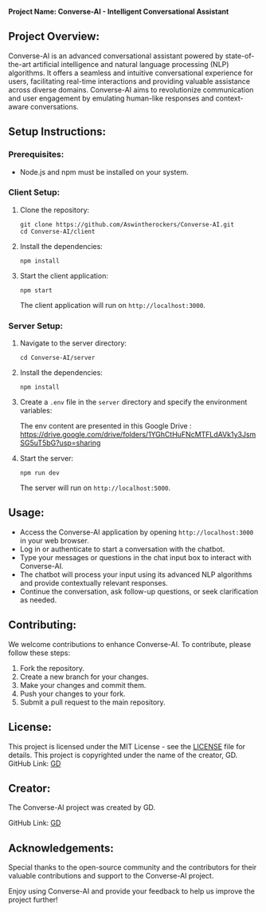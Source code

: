 **Project Name: Converse-AI - Intelligent Conversational Assistant**

## Project Overview:

Converse-AI is an advanced conversational assistant powered by state-of-the-art artificial intelligence and natural language processing (NLP) algorithms. It offers a seamless and intuitive conversational experience for users, facilitating real-time interactions and providing valuable assistance across diverse domains. Converse-AI aims to revolutionize communication and user engagement by emulating human-like responses and context-aware conversations.

## Setup Instructions:

### Prerequisites:

- Node.js and npm must be installed on your system.

### Client Setup:

1. Clone the repository:

   ```
   git clone https://github.com/Aswintherockers/Converse-AI.git
   cd Converse-AI/client
   ```

2. Install the dependencies:

   ```
   npm install
   ```

3. Start the client application:

   ```
   npm start
   ```

   The client application will run on `http://localhost:3000`.

### Server Setup:

1. Navigate to the server directory:

   ```
   cd Converse-AI/server
   ```

2. Install the dependencies:

   ```
   npm install
   ```

3. Create a `.env` file in the `server` directory and specify the environment variables:

   The env content are presented in this Google Drive : https://drive.google.com/drive/folders/1YGhCtHuFNcMTFLdAVk1y3JsmSG5uT5bG?usp=sharing

4. Start the server:

   ```
   npm run dev
   ```

   The server will run on `http://localhost:5000`.

## Usage:

- Access the Converse-AI application by opening `http://localhost:3000` in your web browser.
- Log in or authenticate to start a conversation with the chatbot.
- Type your messages or questions in the chat input box to interact with Converse-AI.
- The chatbot will process your input using its advanced NLP algorithms and provide contextually relevant responses.
- Continue the conversation, ask follow-up questions, or seek clarification as needed.

## Contributing:

We welcome contributions to enhance Converse-AI. To contribute, please follow these steps:

1. Fork the repository.
2. Create a new branch for your changes.
3. Make your changes and commit them.
4. Push your changes to your fork.
5. Submit a pull request to the main repository.

## License:

This project is licensed under the MIT License - see the [LICENSE](https://github.com/Aswintherockers/Converse-AI/blob/main/LICENSE) file for details.
This project is copyrighted under the name of the creator, GD.
GitHub Link: [GD](https://github.com/gowthamdharma22/converse-ai)

## Creator:

The Converse-AI project was created by GD.

GitHub Link: [GD](https://github.com/gowthamdharma22/converse-ai)

## Acknowledgements:

Special thanks to the open-source community and the contributors for their valuable contributions and support to the Converse-AI project.

Enjoy using Converse-AI and provide your feedback to help us improve the project further!


